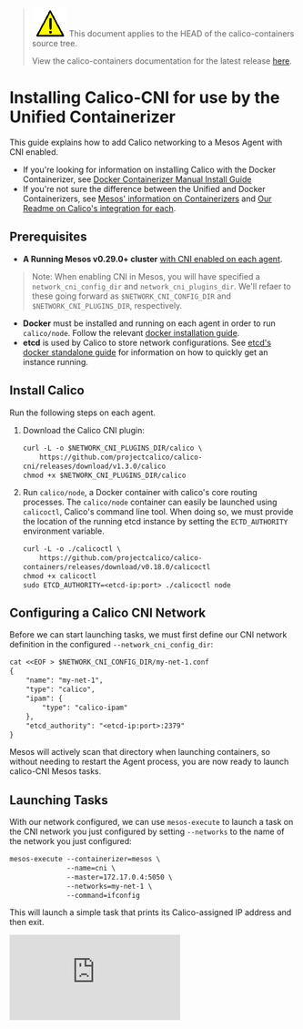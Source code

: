 <!--- master only -->
> ![warning](../images/warning.png) This document applies to the HEAD of the calico-containers source tree.
>
> View the calico-containers documentation for the latest release [here](https://github.com/projectcalico/calico-containers/blob/v0.19.0/README.md).
<!--- else
> You are viewing the calico-containers documentation for release **release**.
<!--- end of master only -->

# Installing Calico-CNI for use by the Unified Containerizer
This guide explains how to add Calico networking to a Mesos Agent with CNI enabled.

- If you're looking for information on installing Calico with the Docker Containerizer, see [Docker Containerizer Manual Install Guide](./ManualInstallCalicoDockerContainerizer.md)
- If you're not sure the difference between the Unified and Docker Containerizers, see  [Mesos' information on Containerizers](http://mesos.apache.org/documentation/latest/containerizer/) and [Our Readme on Calico's integration for each](./README.md).

## Prerequisites
- **A Running Mesos v0.29.0+ cluster**  [with CNI enabled on each agent](https://github.com/apache/mesos/blob/master/docs/cni.md#configuring-cni-networks).

> Note: When enabling CNI in Mesos, you will have specified a `network_cni_config_dir` and `network_cni_plugins_dir`. We'll refaer to these going forward as `$NETWORK_CNI_CONFIG_DIR` and `$NETWORK_CNI_PLUGINS_DIR`, respectively.

- **Docker** must be installed and running on each agent in order to run `calico/node`. Follow the relevant [docker installation guide](https://docs.docker.com/engine/installation/).
- **etcd** is used by Calico to store network configurations. See [etcd's docker standalone guide](https://coreos.com/etcd/docs/latest/docker_guide.html) for information on how to quickly get an instance running.

## Install Calico
Run the following steps on each agent.

1. Download the Calico CNI plugin:
    ```
    curl -L -o $NETWORK_CNI_PLUGINS_DIR/calico \
        https://github.com/projectcalico/calico-cni/releases/download/v1.3.0/calico
    chmod +x $NETWORK_CNI_PLUGINS_DIR/calico
    ```

2. Run `calico/node`, a Docker container with calico's core routing processes.
The `calico/node` container can easily be launched using
`calicoctl`, Calico's command line tool. When doing so,
we must provide the location of the running etcd instance
by setting the `ECTD_AUTHORITY` environment variable.
    ```
    curl -L -o ./calicoctl \
        https://github.com/projectcalico/calico-containers/releases/download/v0.18.0/calicoctl
    chmod +x calicoctl
    sudo ETCD_AUTHORITY=<etcd-ip:port> ./calicoctl node
    ```

## Configuring a Calico CNI Network
Before we can start launching tasks, we must first define our CNI network definition in the configured  `--network_cni_config_dir`:
```
cat <<EOF > $NETWORK_CNI_CONFIG_DIR/my-net-1.conf
{
    "name": "my-net-1",
    "type": "calico",
    "ipam": {
        "type": "calico-ipam"
    },
    "etcd_authority": "<etcd-ip:port>:2379"
}
```

Mesos will actively scan that directory when launching containers, so without needing to restart the Agent process, you are now ready to launch calico-CNI Mesos tasks.

## Launching Tasks
With our network configured, we can use `mesos-execute` to launch a task on the CNI network you just configured by setting `--networks` to the name of the network you just configured:
```
mesos-execute --containerizer=mesos \
              --name=cni \
              --master=172.17.0.4:5050 \
              --networks=my-net-1 \
              --command=ifconfig
```
This will launch a simple task that prints its Calico-assigned IP address and then exit.

[![Analytics](https://calico-ga-beacon.appspot.com/UA-52125893-3/calico-containers/docs/mesos/ManualInstallCalicoCNI.md?pixel)](https://github.com/igrigorik/ga-beacon)
